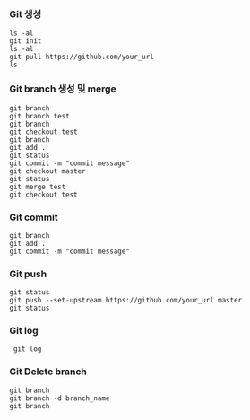 ### Git 생성
<pre><code>ls -al
git init
ls -al
git pull https://github.com/your_url
ls
</code></pre>

### Git branch 생성 및 merge
<pre><code>git branch
git branch test
git branch
git checkout test
git branch
git add .
git status
git commit -m "commit message"
git checkout master
git status
git merge test
git checkout test
</code></pre>

### Git commit
<pre><code>git branch
git add .
git commit -m "commit message"
</code></pre>

### Git push
<pre><code>git status
git push --set-upstream https://github.com/your_url master
git status
</code></pre>

### Git log
<pre><code> git log
</code></pre>

### Git Delete branch
<pre><code>git branch
git branch -d branch_name
git branch
</code></pre>
